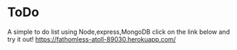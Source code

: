 # ToDo
A simple to do list using Node,express,MongoDB
click on the link below and try it out!
https://fathomless-atoll-89030.herokuapp.com/
